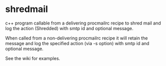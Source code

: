 shredmail
=========

c++ program callable from a delivering procmailrc recipe to shred mail and log the action (Shredded) with smtp id and optional message.

When called from a non-delivering procmailrc recipe it will retain the message and log the specified action (via -s option) with smtp id and optional message.

See the wiki for examples.
